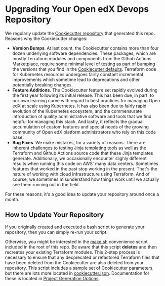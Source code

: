 # Upgrading Your Open edX Devops Repository

We regularly update the [Cookiecutter repository](https://github.com/lpm0073/cookiecutter-openedx-devops) that generated this repo. Reasons why the Cookiecutter changes:

- **Version Bumps**. At last count, the Cookiecutter contains more than four dozen underlying software dependencies. These packages, which are mostly Terraform modules and components from the Github Actions Marketplace, require some minimal level of testing as part of bumping the versions that you find in the [Cookiecutter defaults](https://github.com/lpm0073/cookiecutter-openedx-devops/blob/main/cookiecutter.json). Terraform code for Kubernetes resources undergoes fairly constant incremental improvements which sometime lead to deprecations and other potentially breaking changes.
- **Feature Additions**. The Cookiecutter feature set rapidly evolved during the first year following its initial release. This has been due, in part, to our own learning curve with regard to best practices for managing Open edX at scale using Kubernetes. It has also been due to fairly rapid evolution of the Kubernetes ecosystem, and the commensurate introduction of quality administrative software and tools that we find helpful for managing this stack. And lastly, it reflects the gradual accumulation of custom features and special needs of the growing community of Open edX platform administrators who rely on this code base.
- **Bug Fixes**. We make mistakes, for a variety of reasons. There are inherent challenges to testing Jinja templating tools as well as the Terraform and Github Actions source code that these Jinja templates generate. Additionally, we occasionally encounter slighly different results when running this code on AWS' many data centers. Sometimes features that worked in the past stop working in the present. That's the nature of working with cloud infrastructure using Terraform. And of course, we sometimes misunderstand how things work until we actually see them running out in the field.

For these reasons, it's a good idea to update your repository around once a month.

## How to Update Your Repository

If you originally created and executed a bash script to generate your repository, then you can simply re-run your script.

Otherwise, you might be interested in the [make.sh](../make.sh) convenience script included in the root of this repo. Be aware that this script **deletes** and then recreates your existing Terraform modules. This 2-step process is necessary to ensure that any decprecated or refactored Terraform files that have been deleted from the Cookiecutter are also deleted from your repository. This script includes a sample set of Cookiecutter parameters, but there are lots more located in [cookiecutter.json](../../cookiecutter.json). Documentation for these is located in [Project Generation Options](../../doc/README.rst).
